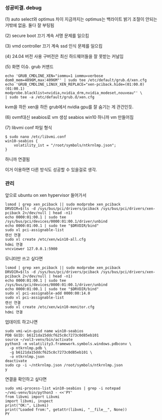 ### 성공비결. debug

(1) auto select와 optimus 차이
지금까지는 optimus는 백라이트 밝기 조절이 안되는거밖에 없음. 둘다 잘 부팅됨

(2) secure boot 끄기
계속 서명 문제를 일으킴

(3) vmd controller 끄기
계속 ssd 인식 문제를 일으킴

(4) 24.04 버전 사용
구버전은 최신 하드웨어들을 잘 못받는 커널임

(5) 화면 이슈. grub 커맨드
```
echo 'GRUB_CMDLINE_XEN="iommu=1 iommu=verbose dom0_mem=4096M,max:4096M"' | sudo tee /etc/default/grub.d/xen.cfg
echo 'GRUB_CMDLINE_LINUX_XEN_REPLACE="xen-pciback.hide=(01:00.0)(01:00.1) modprobe.blacklist=nvidia,nvidia_drm,nvidia_modeset,nouveau"' \
| sudo tee -a /etc/default/grub.d/xen.cfg
```
kvm을 하든 xen을 하든 grub에서 nvidia gpu를 잘 숨기는 게 관건인듯.

(6) ovmf대신 seabios로 vm 생성
seabios win10 하니까 vm 만들어짐

(7) libvmi conf 파일 형식
```
$ sudo nano /etc/libvmi.conf
win10-seabios {
    volatility_ist = "/root/symbols/ntkrnlmp.json";
}
```
하니까 연결됨

이거 이용하면 다른 방식도 성공할 수 있을걸로 생각.



### 관리

앞으로 ubuntu on xen hypervisor 들어가서 
```
lsmod | grep xen_pciback || sudo modprobe xen_pciback 
DRVDIR=$(ls -d /sys/bus/pci/drivers/pciback /sys/bus/pci/drivers/xen-pciback 2>/dev/null | head -n1)
echo 0000:01:00.1 | sudo tee /sys/bus/pci/devices/0000:01:00.1/driver/unbind
echo 0000:01:00.1 | sudo tee "$DRVDIR/bind"
sudo xl pci-assignable-list
랜선 연결
sudo xl create /etc/xen/win10-all.cfg
hdmi 연결
vncviewer 127.0.0.1:5900
```

모니터만 쓰고 싶다면
```
lsmod | grep xen_pciback || sudo modprobe xen_pciback 
DRVDIR=$(ls -d /sys/bus/pci/drivers/pciback /sys/bus/pci/drivers/xen-pciback 2>/dev/null | head -n1)
echo 0000:01:00.1 | sudo tee /sys/bus/pci/devices/0000:01:00.1/driver/unbind
echo 0000:01:00.1 | sudo tee "$DRVDIR/bind"
sudo xl pci-assignable-add 0000:00:14.0
sudo xl pci-assignable-list
랜선 연결
sudo xl create /etc/xen/win10-monitor.cfg
hdmi 연결
```

업데이트 하고나면
```
sudo vmi-win-guid name win10-seabios
PDB GUID: b6121da15ddcf625c8c7273c0d85eb101
source ~/vol3-venv/bin/activate
python3 -m volatility3.framework.symbols.windows.pdbconv \
  -p ntkrnlmp.pdb \
  -g b6121da15ddcf625c8c7273c0d85eb101 \
  -o ntkrnlmp.json
deactivate
sudo cp -i ~/ntkrnlmp.json /root/symbols/ntkrnlmp.json
y
```

연결을 확인하고 싶다면
```
sudo vmi-process-list win10-seabios | grep -i notepad
~/vmi-venv/bin/python3 - <<'PY'
from libvmi import Libvmi
import libvmi, inspect
print("OK:", Libvmi)
print("Loaded from:", getattr(libvmi, "__file__", None))
PY
```